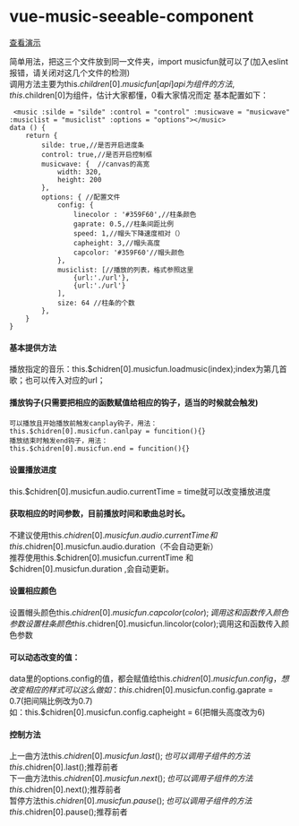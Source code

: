 # vue-music-seeable-component
[查看演示](https://musclejack.github.io/musicseeable)

简单用法，把这三个文件放到同一文件夹，import musicfun就可以了(加入eslint报错，请关闭对这几个文件的检测)    
调用方法主要为this.$children[0].musicfun[api]
api为组件的方法,this.$children[0]为组件，估计大家都懂，0看大家情况而定
基本配置如下：
```
 <music :silde = "silde" :control = "control" :musicwave = "musicwave" :musiclist = "musiclist" :options = "options"></music>
data () {
    return {
        silde: true,//是否开启进度条
        control: true,//是否开启控制框
        musicwave: {  //canvas的高宽
            width: 320,
            height: 200
        },
        options: { //配置文件
            config: {
                linecolor : '#359F60',//柱条颜色
                gaprate: 0.5,//柱条间距比例
                speed: 1,//帽头下降速度相对（）
                capheight: 3,//帽头高度
                capcolor: '#359F60'//帽头颜色
            },
            musiclist: [//播放的列表，格式参照这里
                {url:'./url'},
                {url:'./url'}
            ],
            size: 64 //柱条的个数
        },
    }
}
```
#### 基本提供方法
播放指定的音乐：this.$chidren[0].musicfun.loadmusic(index);index为第几首歌；也可以传入对应的url；
#### 播放钩子(只需要把相应的函数赋值给相应的钩子，适当的时候就会触发)
    可以播放且开始播放前触发canplay钩子，用法：
    this.$chidren[0].musicfun.canlpay = funcition(){}
    播放结束时触发end钩子，用法：
    this.$chidren[0].musicfun.end = funcition(){}
#### 设置播放进度
this.$chidren[0].musicfun.audio.currentTime = time就可以改变播放进度
#### 获取相应的时间参数，目前播放时间和歌曲总时长。
不建议使用this.$chidren[0].musicfun.audio.currentTime 和this.$chidren[0].musicfun.audio.duration（不会自动更新）    
推荐使用this.$chidren[0].musicfun.currentTime 和 $chidren[0].musicfun.duration ,会自动更新。    
#### 设置相应颜色
设置帽头颜色this.$chidren[0].musicfun.capcolor(color);调用这和函数传入颜色参数    
设置柱条颜色this.$chidren[0].musicfun.lincolor(color);调用这和函数传入颜色参数    
#### 可以动态改变的值：
data里的options.config的值，都会赋值给this.$chidren[0].musicfun.config，想改变相应的样式可以这么做    
如：this.$chidren[0].musicfun.config.gaprate = 0.7(把间隔比例改为0.7)    
如：this.$chidren[0].musicfun.config.capheight = 6(把帽头高度改为6)    
#### 控制方法
上一曲方法this.$chidren[0].musicfun.last();也可以调用子组件的方法this.$chidren[0].last();推荐前者    
下一曲方法this.$chidren[0].musicfun.next();也可以调用子组件的方法this.$chidren[0].next();推荐前者    
暂停方法this.$chidren[0].musicfun.pause();也可以调用子组件的方法this.$chidren[0].pause();推荐前者    
